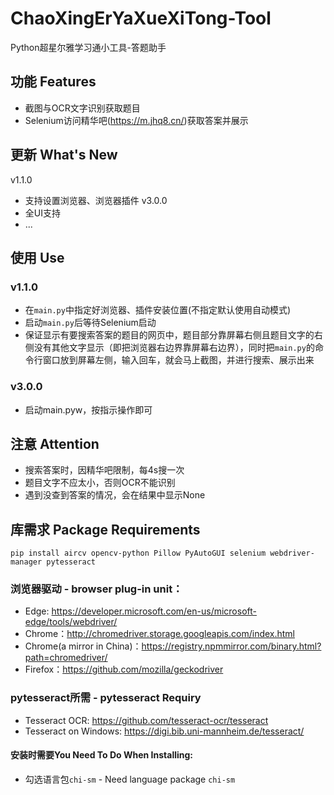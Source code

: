 # ChaoXingErYaXueXiTong-Tool
Python超星尔雅学习通小工具-答题助手

## 功能 Features
 - 截图与OCR文字识别获取题目
 - Selenium访问精华吧(https://m.jhq8.cn/)获取答案并展示

## 更新 What's New
v1.1.0
 - 支持设置浏览器、浏览器插件
v3.0.0
 - 全UI支持
 - ...

## 使用 Use
### v1.1.0
 - 在`main.py`中指定好浏览器、插件安装位置(不指定默认使用自动模式)
 - 启动`main.py`后等待Selenium启动
 - 保证显示有要搜索答案的题目的网页中，题目部分靠屏幕右侧且题目文字的右侧没有其他文字显示（即把浏览器右边界靠屏幕右边界），同时把`main.py`的命令行窗口放到屏幕左侧，输入回车，就会马上截图，并进行搜索、展示出来

### v3.0.0
 - 启动main.pyw，按指示操作即可

## 注意 Attention
 - 搜索答案时，因精华吧限制，每4s搜一次
 - 题目文字不应太小，否则OCR不能识别
 - 遇到没查到答案的情况，会在结果中显示None

## 库需求 Package Requirements
`pip install aircv opencv-python Pillow PyAutoGUI selenium webdriver-manager pytesseract`  
### 浏览器驱动 - browser plug-in unit：
 - Edge: https://developer.microsoft.com/en-us/microsoft-edge/tools/webdriver/
 - Chrome：http://chromedriver.storage.googleapis.com/index.html
 - Chrome(a mirror in China)：https://registry.npmmirror.com/binary.html?path=chromedriver/
 - Firefox：https://github.com/mozilla/geckodriver
### pytesseract所需 - pytesseract Requiry
 - Tesseract OCR: https://github.com/tesseract-ocr/tesseract
 - Tesseract on Windows: https://digi.bib.uni-mannheim.de/tesseract/
#### 安装时需要You Need To Do When Installing:
 - 勾选语言包`chi-sm` - Need language package `chi-sm`


